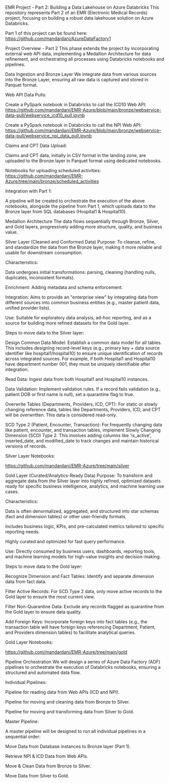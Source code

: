 EMR Project - Part 2: Building a Data Lakehouse on Azure Databricks
This repository represents Part 2 of an EMR (Electronic Medical Records) project, focusing on building a robust data lakehouse solution on Azure Databricks.

Part 1 of this project can be found here:
https://github.com/mandardani/AzureDataFactory1

Project Overview - Part 2
This phase extends the project by incorporating external web API data, implementing a Medallion Architecture for data refinement, and orchestrating all processes using Databricks notebooks and pipelines.

Data Ingestion and Bronze Layer
We integrate data from various sources into the Bronze Layer, ensuring all raw data is captured and stored in Parquet format.

Web API Data Pulls:

Create a PySpark notebook in Databricks to call the ICD10 Web API:
https://github.com/mandardani/EMR-Azure/blob/main/bronze/webservice-data-pull/webservice_icd10_pull.ipynb

Create a PySpark notebook in Databricks to call the NPI Web API:
https://github.com/mandardani/EMR-Azure/blob/main/bronze/webservice-data-pull/webservice_npi_data_pull.ipynb

Claims and CPT Data Upload:

Claims and CPT data, initially in CSV format in the landing zone, are uploaded to the Bronze layer in Parquet format using dedicated notebooks.

Notebooks for uploading scheduled activities:
https://github.com/mandardani/EMR-Azure/tree/main/bronze/scheduled_activities

Integration with Part 1:

A pipeline will be created to orchestrate the execution of the above notebooks, alongside the pipeline from Part 1, which uploads data to the Bronze layer from SQL databases (Hospital1 & Hospital10).

Medallion Architecture
The data flows sequentially through Bronze, Silver, and Gold layers, progressively adding more structure, quality, and business value.

Silver Layer (Cleaned and Conformed Data)
Purpose: To cleanse, refine, and standardize the data from the Bronze layer, making it more reliable and usable for downstream consumption.

Characteristics:

Data undergoes initial transformations: parsing, cleaning (handling nulls, duplicates, inconsistent formats).

Enrichment: Adding metadata and schema enforcement.

Integration: Aims to provide an "enterprise view" by integrating data from different sources into common business entities (e.g., master patient data, unified provider lists).

Use: Suitable for exploratory data analysis, ad-hoc reporting, and as a source for building more refined datasets for the Gold layer.

Steps to move data to the Silver layer:

Design Common Data Model: Establish a common data model for all tables. This includes designing record-level keys (e.g., primary key + data source identifier like hospital1/hospital10) to ensure unique identification of records across integrated sources. For example, if both Hospital1 and Hospital10 have department number 001, they must be uniquely identifiable after integration.

Read Data: Ingest data from both Hospital1 and Hospital10 instances.

Data Validation: Implement validation rules. If a record fails validation (e.g., patient DOB or first name is null), set a quarantine flag to true.

Overwrite Tables (Departments, Providers, ICD, CPT): For static or slowly changing reference data, tables like Departments, Providers, ICD, and CPT will be overwritten. This data is considered read-only.

SCD Type 2 (Patient, Encounter, Transaction): For frequently changing data like patient, encounter, and transaction tables, implement Slowly Changing Dimension (SCD) Type 2. This involves adding columns like 'is_active', inserted_date, and modified_date to track changes and maintain historical versions of records.

Silver Layer Notebooks:

https://github.com/mandardani/EMR-Azure/tree/main/silver

Gold Layer (Curated/Analytics-Ready Data)
Purpose: To transform and aggregate data from the Silver layer into highly refined, optimized datasets ready for specific business intelligence, analytics, and machine learning use cases.

Characteristics:

Data is often denormalized, aggregated, and structured into star schemas (fact and dimension tables) or other user-friendly formats.

Includes business logic, KPIs, and pre-calculated metrics tailored to specific reporting needs.

Highly curated and optimized for fast query performance.

Use: Directly consumed by business users, dashboards, reporting tools, and machine learning models for high-value insights and decision-making.

Steps to move data to the Gold layer:

Recognize Dimension and Fact Tables: Identify and separate dimension data from fact data.

Filter Active Records: For SCD Type 2 data, only move active records to the Gold layer to ensure the most current view.

Filter Non-Quarantine Data: Exclude any records flagged as quarantine from the Gold layer to ensure data quality.

Add Foreign Keys: Incorporate foreign keys into fact tables (e.g., the transaction table will have foreign keys referencing Department, Patient, and Providers dimension tables) to facilitate analytical queries.

Gold Layer Notebooks:

https://github.com/mandardani/EMR-Azure/tree/main/gold

Pipeline Orchestration
We will design a series of Azure Data Factory (ADF) pipelines to orchestrate the execution of Databricks notebooks, ensuring a structured and automated data flow.

Individual Pipelines:

Pipeline for reading data from Web APIs (ICD and NPI).

Pipeline for moving and cleaning data from Bronze to Silver.

Pipeline for moving and transforming data from Silver to Gold.

Master Pipeline:

A master pipeline will be designed to run all individual pipelines in a sequential order:

Move Data from Database instances to Bronze layer (Part 1).

Retrieve NPI & ICD Data from Web APIs.

Move & Clean Data from Bronze to Silver.

Move Data from Silver to Gold.

